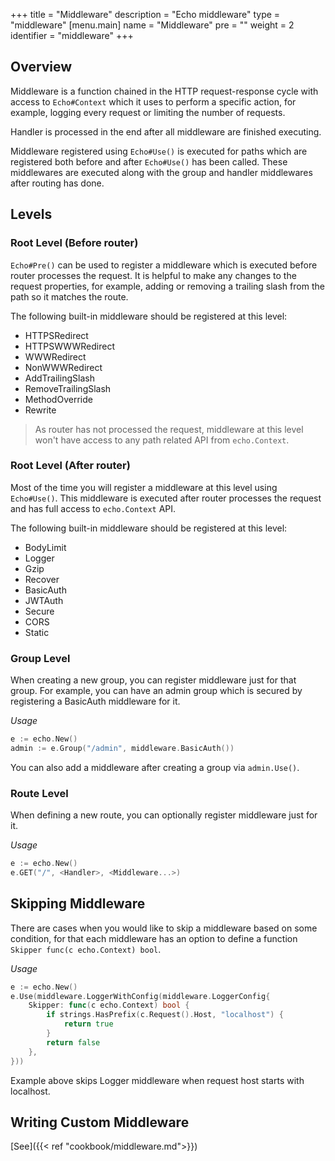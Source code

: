 +++
title = "Middleware"
description = "Echo middleware"
type = "middleware"
[menu.main]
  name = "Middleware"
  pre = "<i class='fas fa-filter'></i>"
  weight = 2
  identifier = "middleware"
+++

## Overview

Middleware is a function chained in the HTTP request-response cycle with access
to `Echo#Context` which it uses to perform a specific action, for example, logging
every request or limiting the number of requests.

Handler is processed in the end after all middleware are finished executing.

Middleware registered using `Echo#Use()` is executed for paths which are 
registered both before and after `Echo#Use()` has been called. These middlewares are executed along with the group and handler 
middlewares after routing has done.

## Levels

### Root Level (Before router)

`Echo#Pre()` can be used to register a middleware which is executed before router
processes the request. It is helpful to make any changes to the request properties,
for example, adding or removing a trailing slash from the path so it matches the
route.

The following built-in middleware should be registered at this level:

- HTTPSRedirect
- HTTPSWWWRedirect
- WWWRedirect
- NonWWWRedirect
- AddTrailingSlash
- RemoveTrailingSlash
- MethodOverride
- Rewrite 

> As router has not processed the request, middleware at this level won't
have access to any path related API from `echo.Context`.

### Root Level (After router)

Most of the time you will register a middleware at this level using `Echo#Use()`.
This middleware is executed after router processes the request and has full access
to `echo.Context` API.

The following built-in middleware should be registered at this level:

- BodyLimit
- Logger
- Gzip
- Recover
- BasicAuth
- JWTAuth
- Secure
- CORS
- Static

### Group Level

When creating a new group, you can register middleware just for that group. For
example, you can have an admin group which is secured by registering a BasicAuth
middleware for it.

*Usage*

```go
e := echo.New()
admin := e.Group("/admin", middleware.BasicAuth())
```

You can also add a middleware after creating a group via `admin.Use()`.

### Route Level

When defining a new route, you can optionally register middleware just for it.

*Usage*

```go
e := echo.New()
e.GET("/", <Handler>, <Middleware...>)
```

## Skipping Middleware

There are cases when you would like to skip a middleware based on some condition,
for that each middleware has an option to define a function `Skipper func(c echo.Context) bool`.

*Usage*

```go
e := echo.New()
e.Use(middleware.LoggerWithConfig(middleware.LoggerConfig{
	Skipper: func(c echo.Context) bool {
		if strings.HasPrefix(c.Request().Host, "localhost") {
			return true
		}
		return false
	},
}))
```

Example above skips Logger middleware when request host starts with localhost.

## Writing Custom Middleware

[See]({{< ref "cookbook/middleware.md">}})
